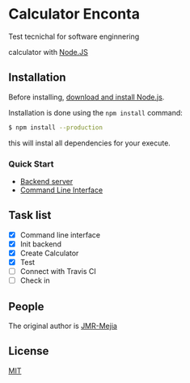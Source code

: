 # Calculator Enconta

Test tecnichal for software enginnering

calculator with [Node.JS](https://nodejs.org/es/)

## Installation

Before installing, [download and install Node.js](https://nodejs.org/es/download).

Installation is done using the `npm install` command:

```bash
$ npm install --production
```

this will instal all dependencies for your execute.

### Quick Start

- [Backend server](./server)
- [Command Line Interface](./app)

## Task list

- [x] Command line interface
- [x] Init backend
- [x] Create Calculator
- [x] Test
- [ ] Connect with Travis CI
- [ ] Check in

## People

The original author is [JMR-Mejia](https://github.com/JMR-Mejia)

## License

[MIT](LICENSE)
